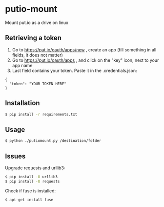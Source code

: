 # putio-mount
Mount put.io as a drive on linux

## Retrieving a token
1) Go to https://put.io/oauth/apps/new , create an app (fill something in all fields, it does not matter)  
2) Go to https://put.io/oauth/apps , and click on the "key" icon, next to your app name  
3) Last field contains your token. Paste it in the .credentials.json:
```
{
  "token": "YOUR TOKEN HERE"
}
```

## Installation
```bash
$ pip install -r requirements.txt
```

## Usage
```bash
$ python ./putiomount.py /destination/folder
```

## Issues
Upgrade requests and urllib3:
```bash
$ pip install -U urllib3
$ pip install -U requests
```

Check if fuse is installed:
```bash
$ apt-get install fuse
```
